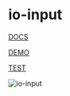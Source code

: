 io-input
========

[DOCS](http://akirodic.com/components/io-input/)

[DEMO](http://akirodic.com/components/io-input/demo/)

[TEST](http://akirodic.com/components/io-input/test/)

![io-input](http://akirodic.com/components/io-input/preview.png "io-input")
